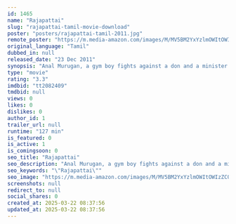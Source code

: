 ```yaml
---
id: 1465
name: "Rajapattai"
slug: "rajapattai-tamil-movie-download"
poster: "posters/rajapattai-tamil-2011.jpg"
remote_poster: "https://m.media-amazon.com/images/M/MV5BM2YxYzlmOWItOWIzZC00ZGJjLTkyMzQtOTk1MGEyNTU1NzBhXkEyXkFqcGc@._V1_SX300.jpg"
original_language: "Tamil"
dubbed_in: null
released_date: "23 Dec 2011"
synopsis: "Anal Murugan, a gym boy fights against a don and a minister to save an old man and his land."
type: "movie"
rating: "3.3"
imdbid: "tt2082409"
tmdbid: null
views: 0
likes: 0
dislikes: 0
author_id: 1
trailer_url: null
runtime: "127 min"
is_featured: 0
is_active: 1
is_comingsoon: 0
seo_title: "Rajapattai"
seo_description: "Anal Murugan, a gym boy fights against a don and a minister to save an old man and his land."
seo_keywords: "\"Rajapattai\""
seo_image: "https://m.media-amazon.com/images/M/MV5BM2YxYzlmOWItOWIzZC00ZGJjLTkyMzQtOTk1MGEyNTU1NzBhXkEyXkFqcGc@._V1_SX300.jpg"
screenshots: null
redirect_to: null
social_shares: 0
created_at: 2025-03-22 08:37:56
updated_at: 2025-03-22 08:37:56
---
```


